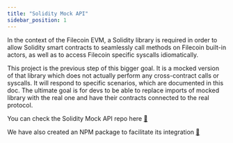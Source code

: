 ```yaml
---
title: "Solidity Mock API"
sidebar_position: 1
---
```


In the context of the Filecoin EVM, a Solidity library is required in order to allow Solidity smart contracts to seamlessly call methods on Filecoin built-in actors, as well as to access Filecoin specific syscalls idiomatically.

This project is the previous step of this bigger goal. It is a mocked version of that library which does not actually perform any cross-contract calls or syscalls. It will respond to specific scenarios, which are documented in this doc.
The ultimate goal is for devs to be able to replace imports of mocked library with the real one and have their contracts connected to the real protocol.

You can check the Solidity Mock API repo here [:link:](https://github.com/Zondax/fevm-solidity-mock-api)

We have also created an NPM package to facilitate its integration [:link:](https://www.npmjs.com/package/@zondax/filecoin-solidity-mock-api)


